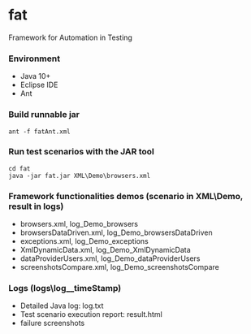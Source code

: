 # fat
Framework for Automation in Testing


### Environment
 - Java 10+
 - Eclipse IDE
 - Ant
 

### Build runnable jar
```
ant -f fatAnt.xml
```


### Run test scenarios with the JAR tool
```
cd fat
java -jar fat.jar XML\Demo\browsers.xml
```


### Framework functionalities demos (scenario in XML\Demo\, result in logs\)
 - browsers.xml, log_Demo_browsers
 - browsersDataDriven.xml, log_Demo_browsersDataDriven
 - exceptions.xml, log_Demo_exceptions
 - XmlDynamicData.xml, log_Demo_XmlDynamicData
 - dataProviderUsers.xml, log_Demo_dataProviderUsers
 - screenshotsCompare.xml, log_Demo_screenshotsCompare
 


### Logs (logs\log__timeStamp)
 - Detailed Java log: log.txt
 - Test scenario execution report: result.html
 - failure screenshots
